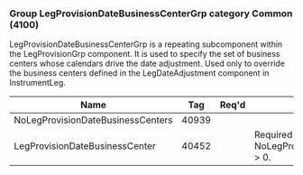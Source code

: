 ### Group LegProvisionDateBusinessCenterGrp category Common (4100)

LegProvisionDateBusinessCenterGrp is a repeating subcomponent within the LegProvisionGrp component. It is used to specify the set of business centers whose calendars drive the date adjustment. Used only to override the business centers defined in the LegDateAdjustment component in InstrumentLeg.

| Name                              | Tag   | Req'd | Documentation                                             |
|-----------------------------------|-------|----------|-----------------------------------------------------------|
| NoLegProvisionDateBusinessCenters | 40939 |       |                                                           |
| LegProvisionDateBusinessCenter    | 40452 |       | Required if NoLegProvisionDateBusinessCenters(40939) > 0. |

